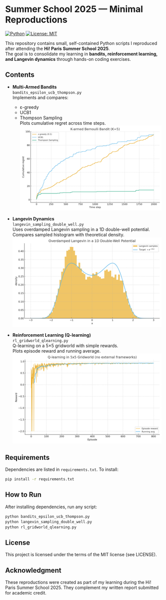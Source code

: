 # Summer School 2025 — Minimal Reproductions

[![Python](https://img.shields.io/badge/Python-3.9%2B-blue)](https://www.python.org/downloads/release/python-390/)
[![License: MIT](https://img.shields.io/badge/License-MIT-green.svg)](LICENSE)

This repository contains small, self-contained Python scripts I reproduced after attending the **Hi! Paris Summer School 2025**.  
The goal is to consolidate my learning in **bandits, reinforcement learning, and Langevin dynamics** through hands-on coding exercises.

## Contents
- **Multi-Armed Bandits**  
  `bandits_epsilon_ucb_thompson.py`  
  Implements and compares:
  - ε-greedy
  - UCB1
  - Thompson Sampling  
  Plots cumulative regret across time steps.  
  ![Bandit result](bandit_cumulative_regret.png)

- **Langevin Dynamics**  
  `langevin_sampling_double_well.py`  
  Uses overdamped Langevin sampling in a 1D double-well potential.  
  Compares sampled histogram with theoretical density.  
  ![Langevin result](langevin_double_well.png)

- **Reinforcement Learning (Q-learning)**  
  `rl_gridworld_qlearning.py`  
  Q-learning on a 5×5 gridworld with simple rewards.  
  Plots episode reward and running average.  
  ![Q-learning result](gridworld_qlearning_rewards.png)

## Requirements
Dependencies are listed in `requirements.txt`. To install:

```bash
pip install -r requirements.txt
```   

## How to Run
After installing dependencies, run any script:

```bash
python bandits_epsilon_ucb_thompson.py
python langevin_sampling_double_well.py
python rl_gridworld_qlearning.py
```
## License
This project is licensed under the terms of the MIT license (see LICENSE).

## Acknowledgment
These reproductions were created as part of my learning during the Hi! Paris Summer School 2025.
They complement my written report submitted for academic credit.
